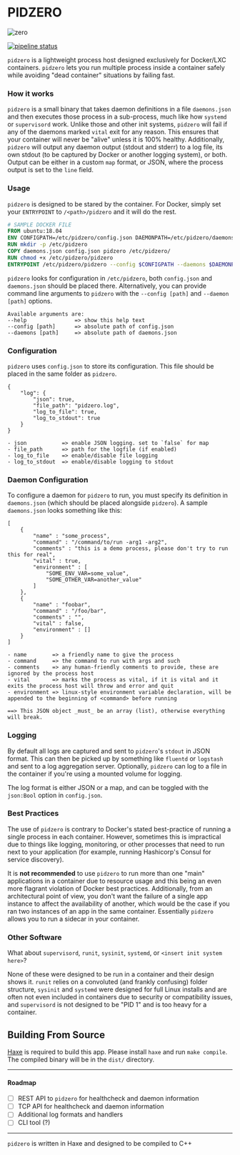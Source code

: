 # PIDZERO
![zero](https://upload.wikimedia.org/wikipedia/commons/9/9a/Zero_Logo.png)

[![pipeline status](https://gitlab.com/hexapp.net/pidzero/badges/master/pipeline.svg)](https://gitlab.com/hexapp.net/pidzero/commits/master)

`pidzero` is a lightweight process host designed exclusively for Docker/LXC containers. `pidzero` lets you run multiple process inside a container safely while avoiding "dead container" situations by failing fast.

### How it works
`pidzero` is a small binary that takes daemon definitions in a file `daemons.json` and then executes those process in a sub-process, much like how `systemd` or `supervisord` work. Unlike those and other init systems, `pidzero` will fail if any of the daemons marked `vital` exit for any reason. This ensures that your container will never be "alive" unless it is 100% healthy. Additionally, `pidzero` will output any daemon output (stdout and stderr) to a log file, its own stdout (to be captured by Docker or another logging system), or both. Output can be either in a custom `map` format, or JSON, where the process output is set to the `line` field.


### Usage

`pidzero` is designed to be stared by the container. For Docker, simply set your `ENTRYPOINT` to `/<path>/pidzero` and it will do the rest.

```Dockerfile
# SAMPLE DOCKER FILE
FROM ubuntu:18.04
ENV CONFIGPATH=/etc/pidzero/config.json DAEMONPATH=/etc/pidzero/daemons.json
RUN mkdir -p /etc/pidzero
COPY daemons.json config.json pidzero /etc/pidzero/
RUN chmod +x /etc/pidzero/pidzero
ENTRYPOINT /etc/pidzero/pidzero --config $CONFIGPATH --daemons $DAEMONPATH
```

`pidzero` looks for configuration in `/etc/pidzero`, both `config.json` and `daemons.json` should be placed there.
Alternatively, you can provide command line arguments to `pidzero` with the `--config [path]` and `--daemon [path]` options.
```
Available arguments are:
--help               => show this help text
--config [path]      => absolute path of config.json
--daemons [path]     => absolute path of daemons.json

```

### Configuration

`pidzero` uses `config.json` to store its configuration. This file should be placed in the same folder as `pidzero`.

```shell
{
    "log": {
        "json": true,
        "file_path": "pidzero.log",
        "log_to_file": true,
        "log_to_stdout": true
    }
}

- json           => enable JSON logging. set to `false` for map
- file_path      => path for the logfile (if enabled)
- log_to_file    => enable/disable file logging
- log_to_stdout  => enable/disable logging to stdout
```

### Daemon Configuration

To configure a daemon for `pidzero` to run, you must specify its definition in `daemons.json` (which should be placed alongside `pidzero`). A sample `daemons.json` looks something like this:
```shell
[
    {
        "name" : "some_process",
        "command" : "/command/to/run -arg1 -arg2",
        "comments" : "this is a demo process, please don't try to run this for real",
        "vital" : true,
        "environment" : [
            "SOME_ENV_VAR=some_value",
            "SOME_OTHER_VAR=another_value"
        ]
    },
    {
        "name" : "foobar",
        "command" : "/foo/bar",
        "comments" : "",
        "vital" : false,
        "environment" : []
    }
]

- name        => a friendly name to give the process
- command     => the command to run with args and such
- comments    => any human-friendly comments to provide, these are ignored by the process host
- vital       => marks the process as vital, if it is vital and it exits the process host will throw and error and quit
- environment => linux-style environment variable declaration, will be appended to the beginning of <command> before running

==> This JSON object _must_ be an array (list), otherwise everything will break.
```

### Logging

By default all logs are captured and sent to `pidzero`'s `stdout` in JSON format. This can then be picked up by something like `fluentd` or `logstash` and sent to a log aggregation server. Optionally, `pidzero` can log to a file in the container if you're using a mounted volume for logging.

The log format is either JSON or a map, and can be toggled with the `json:Bool` option in `config.json`.


### Best Practices

The use of `pidzero` is contrary to Docker's stated best-practice of running a single process in each container. However, sometimes this is impractical due to things like logging, monitoring, or other processes that need to run next to your application (for example, running Hashicorp's Consul for service discovery).

It is **not recommended** to use `pidzero` to run more than one "main" applications in a container due to resource usage and this being an even more flagrant violation of Docker best practices. Additionally, from an architectural point of view, you don't want the failure of a single app instance to affect the availability of another, which would be the case if you ran two instances of an app in the same container. Essentially `pidzero` allows you to run a sidecar in your container.

### Other Software
What about `supervisord`, `runit`, `sysinit`, `systemd`, or `<insert init system here>`?

None of these were designed to be run in a container and their design shows it. `runit` relies on a convoluted (and frankly confusing) folder structure, `sysinit` and `systemd` were designed for full Linux installs and are often not even included in containers due to security or compatibility issues, and `supervisord` is not designed to be "PID 1" and is too heavy for a container.

## Building From Source
[Haxe](https://haxe.org) is required to build this app. Please install `haxe` and run `make compile`. The compiled binary will be in the `dist/` directory.

***

#### Roadmap
- [ ] REST API to `pidzero` for healthcheck and daemon information
- [ ] TCP API for healthcheck and daemon information
- [ ] Additional log formats and handlers
- [ ] CLI tool (?)

***

`pidzero` is written in Haxe and designed to be compiled to C++

